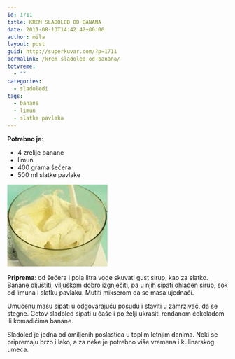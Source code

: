 ```yaml
---
id: 1711
title: KREM SLADOLED OD BANANA
date: 2011-08-13T14:42:42+00:00
author: mila
layout: post
guid: http://superkuvar.com/?p=1711
permalink: /krem-sladoled-od-banana/
totvreme:
  - ""
categories:
  - sladoledi
tags:
  - banane
  - limun
  - slatka pavlaka
---
```

**Potrebno je**:

  * 4 zrelije banane
  * limun
  * 400 grama šećera
  * 500 ml slatke pavlake

<img class="alignnone size-full wp-image-1713" title="bananasladoled" src="/wp-content/uploads/2011/08/bananasladoled-e1313246509174.jpg" alt="" width="229" height="187" /> 

**Priprema**: od šećera i pola litra vode skuvati gust sirup, kao za slatko. Banane oljuštiti, viljuškom dobro izgnječiti, pa u njih sipati ohlađen sirup, sok od limuna i slatku pavlaku. Mutiti mikserom da se masa ujednači.

Umućenu masu sipati u odgovarajuću posudu i staviti u zamrzivač, da se stegne. Gotov sladoled sipati u čaše i po želji ukrasiti rendanom čokoladom ili komadićima banane.

Sladoled je jedna od omiljenih poslastica u toplim letnjim danima. Neki se pripremaju brzo i lako, a za neke je potrebno više vremena i kulinarskog umeća.

&nbsp;